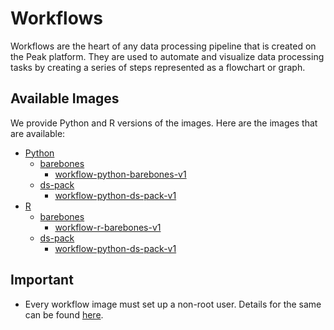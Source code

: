 # Workflows
Workflows are the heart of any data processing pipeline that is created on the Peak platform. They are used to automate and visualize data processing tasks by creating a series of steps represented as a flowchart or graph.

## Available Images
We provide Python and R versions of the images. Here are the images that are available:
- [Python](./python)
  - [barebones](./python/barebones)
    - [workflow-python-barebones-v1](./python/barebones/v1)
  - [ds-pack](./python/ds-pack)
    - [workflow-python-ds-pack-v1](./python/ds-pack/v1/)
- [R](./r)
  - [barebones](./r/barebones)
    - [workflow-r-barebones-v1](./r/barebones/v1)
  - [ds-pack](./r/ds-pack)
    - [workflow-python-ds-pack-v1](./r/ds-pack/v1/) 

## Important
- Every workflow image must set up a non-root user. Details for the same can be found [here](../knowledge-base/non-root-user.md).